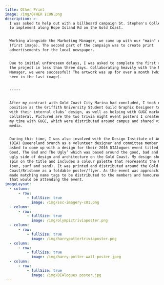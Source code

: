 ```yaml
---
title: Other Print
image: /img/OTHER ICON.png
description: >-
  I was asked to help out with a billboard campaign St. Stephen's College wanted
  to implement along Hope Island Rd on the Gold Coast.


  Working alongside the Marketing Manager, we came up with our "main" design
  (first image). The second part of the campaign was to create print
  advertisements for the local newspaper.


  Due to initial unforeseen delays, I was asked to complete the first round of
  the project in less than three days. Collaborating heavily with the Marketing
  Manager, we were successful! The artwork was up for over a month (which can be
  seen in the last image).


  -----


  After my contract with Gold Coast City Marina had concluded, I took on a
  position as the Griffith University Student Guild Graphic Designer to help
  with their internal clubs’ design, as well as helping with GUGC marketing
  collateral. Pictured are the two trivia night event posters I created during
  my time with GUGC, which were distributed around campus and shared via social
  media.


  During this time, I was also involved with the Design Institute of Australia
  (DIA) Queensland branch as a volunteer designer and committee member. I was
  asked to come up with a design for their 2016 DIAlogues event titled, ‘The
  Good, The Bad and The Ugly’ which was based around the good, bad and downright
  ugly side of design and architecture on the Gold Coast. My design showcases a
  spin on the title and includes a colour palette that represents the Gold Coast
  (sun, surf and sand). It was printed and distributed around the Gold
  Coast/Brisbane as a foldable poster/flyer. As the event was approaching, I
  made matching name tags to be distributed to the members and honoured guests
  that would be attending the event.
imageLayout:
  - column:
      - row:
          - fullSize: true
            image: /img/ssc-imagery-c01.png
  - column:
      - row:
          - fullSize: true
            image: /img/olympictriviaposter.png
  - column:
      - row:
          - fullSize: true
            image: /img/harrypottertriviaposter.png
  - column:
      - row:
          - fullSize: true
            image: /img/harry-potter-wall-poster.jpeg
  - column:
      - row:
          - fullSize: true
            image: /img/DIAlogues poster.jpg
---
```


